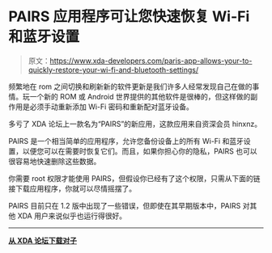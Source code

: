# PAIRS 应用程序可让您快速恢复 Wi-Fi 和蓝牙设置

> 原文：<https://www.xda-developers.com/paris-app-allows-your-to-quickly-restore-your-wi-fi-and-bluetooth-settings/>

频繁地在 rom 之间切换和刷新新的软件更新是我们许多人经常发现自己在做的事情。玩一个新的 ROM 或 Android 世界提供的其他软件是很棒的，但这样做的副作用是必须手动重新添加 Wi-Fi 密码和重新配对蓝牙设备。

多亏了 XDA 论坛上一款名为“PAIRS”的新应用，这款应用来自资深会员 hinxnz。

PAIRS 是一个相当简单的应用程序，允许您备份设备上的所有 Wi-Fi 和蓝牙设置，以便您可以在需要时恢复它们。而且，如果你担心你的隐私，PAIRS 也可以很容易地快速删除这些数据。

你需要 root 权限才能使用 PAIRS，但假设你已经有了这个权限，只需从下面的链接下载应用程序，你就可以尽情摇摆了。

PAIRS 目前只在 1.2 版中出现了一些错误，但即使在其早期版本中，PAIRS 对其他 XDA 用户来说似乎也运行得很好。

* * *

[**从 XDA 论坛下载对子**](https://forum.xda-developers.com/android/apps-games/app-pairs-wireless-backup-wifi-bluetooth-t3439748)